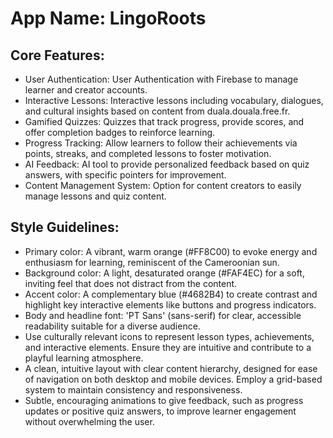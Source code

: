 # **App Name**: LingoRoots

## Core Features:

- User Authentication: User Authentication with Firebase to manage learner and creator accounts.
- Interactive Lessons: Interactive lessons including vocabulary, dialogues, and cultural insights based on content from duala.douala.free.fr.
- Gamified Quizzes: Quizzes that track progress, provide scores, and offer completion badges to reinforce learning.
- Progress Tracking: Allow learners to follow their achievements via points, streaks, and completed lessons to foster motivation.
- AI Feedback: AI tool to provide personalized feedback based on quiz answers, with specific pointers for improvement.
- Content Management System: Option for content creators to easily manage lessons and quiz content.

## Style Guidelines:

- Primary color: A vibrant, warm orange (#FF8C00) to evoke energy and enthusiasm for learning, reminiscent of the Cameroonian sun.
- Background color: A light, desaturated orange (#FAF4EC) for a soft, inviting feel that does not distract from the content.
- Accent color: A complementary blue (#4682B4) to create contrast and highlight key interactive elements like buttons and progress indicators.
- Body and headline font: 'PT Sans' (sans-serif) for clear, accessible readability suitable for a diverse audience.
- Use culturally relevant icons to represent lesson types, achievements, and interactive elements. Ensure they are intuitive and contribute to a playful learning atmosphere.
- A clean, intuitive layout with clear content hierarchy, designed for ease of navigation on both desktop and mobile devices. Employ a grid-based system to maintain consistency and responsiveness.
- Subtle, encouraging animations to give feedback, such as progress updates or positive quiz answers, to improve learner engagement without overwhelming the user.